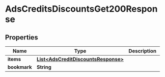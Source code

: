 

# AdsCreditsDiscountsGet200Response

## Properties

Name | Type | Description | Notes
------------ | ------------- | ------------- | -------------
**items** | [**List&lt;AdsCreditDiscountsResponse&gt;**](AdsCreditDiscountsResponse.md) |  | 
**bookmark** | **String** |  |  [optional]




